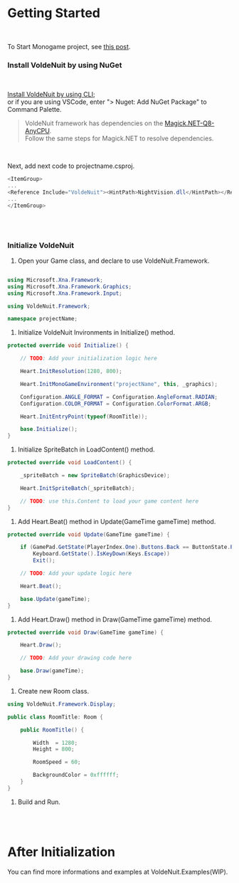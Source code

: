 # Getting Started

</br>

To Start Monogame project, see [this post](https://docs.monogame.net/articles/tutorials/building_2d_games/02_getting_started/index.html?tabs=windows).

### Install VoldeNuit by using NuGet

</br>

[Install VoldeNuit by using CLI](https://learn.microsoft.com/en-us/nuget/consume-packages/install-use-packages-nuget-cli);\
or if you are using VSCode, enter "> Nuget: Add NuGet Package" to Command Palette.

> VoldeNuit framework has dependencies on the [Magick.NET-Q8-AnyCPU](https://github.com/dlemstra/Magick.NET).\
 Follow the same steps for Magick.NET to resolve dependencies.

</br>

Next, add next code to projectname.csproj.

```C#
<ItemGroup>
...
<Reference Include="VoldeNuit"><HintPath>NightVision.dll</HintPath></Reference>
...
</ItemGroup>
```

</br></br>

### Initialize VoldeNuit

1. Open your Game class, and declare to use VoldeNuit.Framework.

```C#

using Microsoft.Xna.Framework;
using Microsoft.Xna.Framework.Graphics;
using Microsoft.Xna.Framework.Input;

using VoldeNuit.Framework;

namespace projectName;

```

1. Initialize VoldeNuit Invironments in Initialize() method.

```C#
protected override void Initialize() {

    // TODO: Add your initialization logic here

    Heart.InitResolution(1280, 800);

    Heart.InitMonoGameEnvironment("projectName", this, _graphics);

    Configuration.ANGLE_FORMAT = Configuration.AngleFormat.RADIAN;
    Configuration.COLOR_FORMAT = Configuration.ColorFormat.ARGB;

    Heart.InitEntryPoint(typeof(RoomTitle));

    base.Initialize();
}
```

1. Initialize SpriteBatch in LoadContent() method.

```C#
protected override void LoadContent() {

    _spriteBatch = new SpriteBatch(GraphicsDevice);

    Heart.InitSpriteBatch(_spriteBatch);

    // TODO: use this.Content to load your game content here
}
```

1. Add Heart.Beat() method in Update(GameTime gameTime) method.

```C#
protected override void Update(GameTime gameTime) {

    if (GamePad.GetState(PlayerIndex.One).Buttons.Back == ButtonState.Pressed || 
        Keyboard.GetState().IsKeyDown(Keys.Escape))
        Exit();

    // TODO: Add your update logic here

    Heart.Beat();

    base.Update(gameTime);
}
```

1. Add Heart.Draw() method in Draw(GameTime gameTime) method.

```C#
protected override void Draw(GameTime gameTime) {

    Heart.Draw();

    // TODO: Add your drawing code here

    base.Draw(gameTime);
}
```

1. Create new Room class.

```C#
using VoldeNuit.Framework.Display;

public class RoomTitle: Room {

    public RoomTitle() {

        Width  = 1280;
        Height = 800;

        RoomSpeed = 60;

        BackgroundColor = 0xffffff;
    }
}
```

1. Build and Run.

</br></br>

# After Initialization

You can find more informations and examples at VoldeNuit.Examples(WIP).